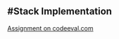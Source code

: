 #Stack Implementation
---
[Assignment on codeeval.com](https://www.codeeval.com/open_challenges/09/)
